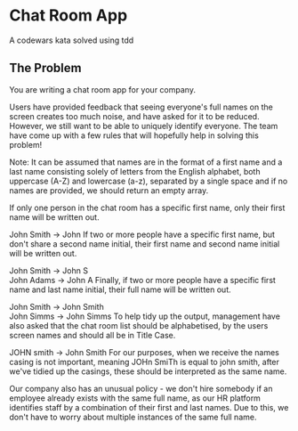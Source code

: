 # Chat Room App

A codewars kata solved using tdd

## The Problem

You are writing a chat room app for your company.

Users have provided feedback that seeing everyone's full names on the screen creates too much noise, and have asked for it to be reduced. However, we still want to be able to uniquely identify everyone. The team have come up with a few rules that will hopefully help in solving this problem!

Note: It can be assumed that names are in the format of a first name and a last name consisting solely of letters from the English alphabet, both uppercase (A-Z) and lowercase (a-z), separated by a single space and if no names are provided, we should return an empty array.

If only one person in the chat room has a specific first name, only their first name will be written out.

John Smith -> John
If two or more people have a specific first name, but don't share a second name initial, their first name and second name initial will be written out.

John Smith -> John S  
 John Adams -> John A
Finally, if two or more people have a specific first name and last name initial, their full name will be written out.

John Smith -> John Smith  
 John Simms -> John Simms
To help tidy up the output, management have also asked that the chat room list should be alphabetised, by the users screen names and should all be in Title Case.

JOHN smith -> John Smith
For our purposes, when we receive the names casing is not important, meaning JOHn SmiTh is equal to john smith, after we've tidied up the casings, these should be interpreted as the same name.

Our company also has an unusual policy - we don't hire somebody if an employee already exists with the same full name, as our HR platform identifies staff by a combination of their first and last names. Due to this, we don't have to worry about multiple instances of the same full name.
